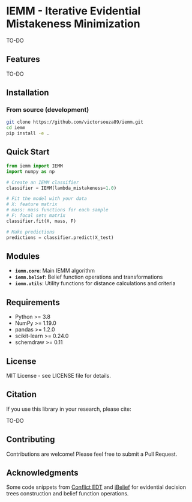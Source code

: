 # IEMM - Iterative Evidential Mistakeness Minimization

TO-DO

## Features

TO-DO

## Installation

### From source (development)

```bash
git clone https://github.com/victorsouza89/iemm.git
cd iemm
pip install -e .
```

## Quick Start

```python
from iemm import IEMM
import numpy as np

# Create an IEMM classifier
classifier = IEMM(lambda_mistakeness=1.0)

# Fit the model with your data
# X: feature matrix
# mass: mass functions for each sample
# F: focal sets matrix
classifier.fit(X, mass, F)

# Make predictions
predictions = classifier.predict(X_test)
```

## Modules

- **`iemm.core`**: Main IEMM algorithm
- **`iemm.belief`**: Belief function operations and transformations
- **`iemm.utils`**: Utility functions for distance calculations and criteria

## Requirements

- Python >= 3.8
- NumPy >= 1.19.0
- pandas >= 1.2.0
- scikit-learn >= 0.24.0
- schemdraw >= 0.11

## License

MIT License - see LICENSE file for details.

## Citation

If you use this library in your research, please cite:

TO-DO

## Contributing

Contributions are welcome! Please feel free to submit a Pull Request.

## Acknowledgments

Some code snippets from [Conflict EDT](https://github.com/ArthurHoa/conflict-edt/tree/master) and [iBelief](https://github.com/jusdesoja/iBelief_python) for evidential decision trees construction and belief function operations.
